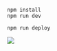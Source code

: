```
npm install
npm run dev
```

```
npm run deploy
```

![](http://stats.abhigyantrips.workers.dev/api/github/stats)
